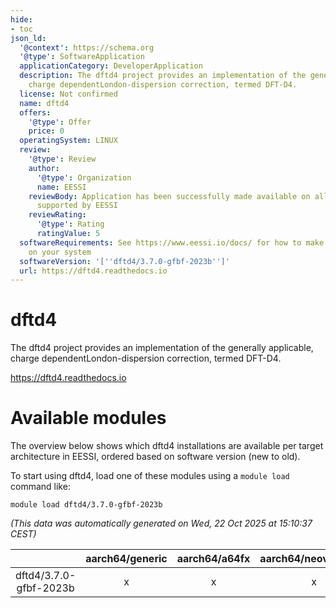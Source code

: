 ```yaml
---
hide:
- toc
json_ld:
  '@context': https://schema.org
  '@type': SoftwareApplication
  applicationCategory: DeveloperApplication
  description: The dftd4 project provides an implementation of the generally applicable,
    charge dependentLondon-dispersion correction, termed DFT-D4.
  license: Not confirmed
  name: dftd4
  offers:
    '@type': Offer
    price: 0
  operatingSystem: LINUX
  review:
    '@type': Review
    author:
      '@type': Organization
      name: EESSI
    reviewBody: Application has been successfully made available on all architectures
      supported by EESSI
    reviewRating:
      '@type': Rating
      ratingValue: 5
  softwareRequirements: See https://www.eessi.io/docs/ for how to make EESSI available
    on your system
  softwareVersion: '[''dftd4/3.7.0-gfbf-2023b'']'
  url: https://dftd4.readthedocs.io
---
```


dftd4
=====


The dftd4 project provides an implementation of the generally applicable, charge dependentLondon-dispersion correction, termed DFT-D4.

https://dftd4.readthedocs.io
# Available modules


The overview below shows which dftd4 installations are available per target architecture in EESSI, ordered based on software version (new to old).

To start using dftd4, load one of these modules using a `module load` command like:

```shell
module load dftd4/3.7.0-gfbf-2023b
```

*(This data was automatically generated on Wed, 22 Oct 2025 at 15:10:37 CEST)*

| |aarch64/generic|aarch64/a64fx|aarch64/neoverse_n1|aarch64/neoverse_v1|aarch64/nvidia/grace|x86_64/generic|x86_64/amd/zen2|x86_64/amd/zen3|x86_64/amd/zen4|x86_64/intel/cascadelake|x86_64/intel/haswell|x86_64/intel/icelake|x86_64/intel/sapphirerapids|x86_64/intel/skylake_avx512|
| :---: | :---: | :---: | :---: | :---: | :---: | :---: | :---: | :---: | :---: | :---: | :---: | :---: | :---: | :---: |
|dftd4/3.7.0-gfbf-2023b|x|x|x|x|x|x|x|x|x|x|x|x|x|x|
